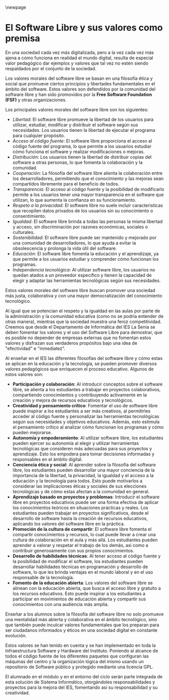 \newpage
# El Software Libre y sus valores como premisa

En una sociedad cada vez más digitalizada, pero a la vez cada vez más ajena a cómo funciona en realidad el mundo digital, resulta de especial valor pedagógico dar ejemplos y valores que tal vez no estén siendo respaldados por el conjunto de la sociedad.

Los valores morales del software libre se basan en una filosofía ética y social que promueve ciertos principios y libertades fundamentales en el ámbito del software. Estos valores son defendidos por la comunidad del software libre y han sido promovidos por la **Free Software Foundation (FSF)** y otras organizaciones. 

Los principales valores morales del software libre son los siguientes:

 * *Libertad*: El software libre promueve la libertad de los usuarios para utilizar, estudiar, modificar y distribuir el software según sus necesidades. Los usuarios tienen la libertad de ejecutar el programa para cualquier propósito.
 * *Acceso al código fuente*: El software libre proporciona el acceso al código fuente del programa, lo que permite a los usuarios estudiar cómo funciona el software y realizar modificaciones o mejoras.
 * *Distribución*: Los usuarios tienen la libertad de distribuir copias del software a otras personas, lo que fomenta la colaboración y la comunidad.
 * *Cooperación*: La filosofía del software libre alienta la colaboración entre los desarrolladores, permitiendo que el conocimiento y las mejoras sean compartidos libremente para el beneficio de todos.
 * *Transparencia*: El acceso al código fuente y la posibilidad de modificarlo permite a los usuarios tener una mayor transparencia en el software que utilizan, lo que aumenta la confianza en su funcionamiento.
 * *Respeto a la privacidad*: El software libre no suele incluir características que recopilen datos privados de los usuarios sin su conocimiento o consentimiento.
 * *Igualdad*: El software libre brinda a todas las personas la misma libertad y acceso, sin discriminación por razones económicas, sociales o culturales.
 * *Sostenibilidad*: El software libre puede ser mantenido y mejorado por una comunidad de desarrolladores, lo que ayuda a evitar la obsolescencia y prolonga la vida útil del software.
 * *Educación*: El software libre fomenta la educación y el aprendizaje, ya que permite a los usuarios estudiar y comprender cómo funcionan los programas.
 * *Independencia tecnológica*: Al utilizar software libre, los usuarios no quedan atados a un proveedor específico y tienen la capacidad de elegir y adaptar las herramientas tecnológicas según sus necesidades.

Estos valores morales del software libre buscan promover una sociedad más justa, colaborativa y con una mayor democratización del conocimiento tecnológico.

Al igual que se potencian el respeto y la igualdad en las aulas por parte de la administración y la comunidad educativa (como no se podría entender de otras manera), mientras que la sociedad muestra una feroz competitividad. Creemos que desde el Departamento de Informática del IES La Senia se deben fomentar los valores y el uso del Software Libre para demostrar, que es posible no depender de empresas externas que no fomentan estos valores y disfrazan sus verdaderos propósitos bajo una idea de "efectividad" e "inmediatez".

Al enseñar en el IES las diferentes filosofías del software libre y cómo estas se aplican en la educación y la tecnología, se pueden promover diversos valores pedagógicos que enriquecen el proceso educativo. Algunos de estos valores son:

 * **Participación y colaboración**: Al introducir conceptos sobre el software libre, se alienta a los estudiantes a trabajar en proyectos colaborativos, compartiendo conocimientos y contribuyendo activamente en la creación y mejora de recursos educativos y tecnológicos.
 * **Creatividad y pensamiento crítico**: Fomentar el uso de software libre puede inspirar a los estudiantes a ser más creativos, al permitirles acceder al código fuente y personalizar las herramientas tecnológicas según sus necesidades y objetivos educativos. Además, esto estimula el pensamiento crítico al analizar cómo funcionan los programas y cómo pueden mejorarse.
 * **Autonomía y empoderamiento**: Al utilizar software libre, los estudiantes pueden ejercer su autonomía al elegir y utilizar herramientas tecnológicas que consideren más adecuadas para sus proyectos y aprendizaje. Esto los empodera para tomar decisiones informadas y responsables en el ámbito digital.
 * **Conciencia ética y social**: Al aprender sobre la filosofía del software libre, los estudiantes pueden desarrollar una mayor conciencia de la importancia de la libertad, la privacidad, la igualdad y el acceso a la educación y la tecnología para todos. Esto puede motivarlos a considerar las implicaciones éticas y sociales de sus elecciones tecnológicas y de cómo estas afectan a la comunidad en general.
* **Aprendizaje basado en proyectos y problemas**: Introducir el software libre en proyectos educativos puede ser una forma efectiva de aplicar los conocimientos teóricos en situaciones prácticas y reales. Los estudiantes pueden trabajar en proyectos significativos, desde el desarrollo de software hasta la creación de recursos educativos, aplicando los valores del software libre en la práctica.
* **Promoción de la cultura de compartir**: El software libre fomenta el compartir conocimientos y recursos, lo cual puede llevar a crear una cultura de colaboración en el aula y más allá. Los estudiantes pueden aprender a valorar y respetar el trabajo de los demás, así como a contribuir generosamente con sus propios conocimientos.
* **Desarrollo de habilidades técnicas**: Al tener acceso al código fuente y la posibilidad de modificar el software, los estudiantes pueden desarrollar habilidades técnicas en programación y desarrollo de software, lo que les brinda ventajas en el mundo laboral y en el uso responsable de la tecnología.
* **Fomento de la educación abierta**: Los valores del software libre se alinean con la educación abierta, que busca el acceso libre y gratuito a los recursos educativos. Esto puede inspirar a los estudiantes a participar en movimientos de educación abierta y compartir sus conocimientos con una audiencia más amplia.

Enseñar a los alumnos sobre la filosofía del software libre no solo promueve una mentalidad más abierta y colaborativa en el ámbito tecnológico, sino que también puede inculcar valores fundamentales que los preparan para ser ciudadanos informados y éticos en una sociedad digital en constante evolución.

Estos valores se han tenido en cuenta y se han implementado en toda la Infraestructura Software y Hardware del Instituto. Poniendo al alcance de todos el código fuente de los diferentes paquetes que configuran las máquinas del centro y la organización lógica del mismo usando un repositorio de Software público y protegido mediante una licencia GPL.

El alumnado en el módulo y en el entorno del ciclo serán parte integrada de esta solución de Sistema Informático, otorgándoles responsabilidades y proyectos para la mejora del IES, fomentando así su responsabilidad y su creatividad.
